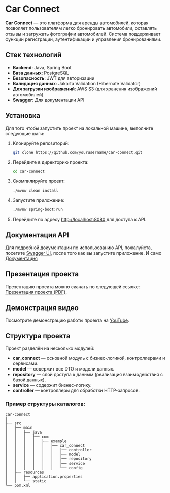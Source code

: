 # Car Connect

**Car Connect** — это платформа для аренды автомобилей, которая позволяет пользователям легко бронировать автомобили, оставлять отзывы и загружать фотографии автомобилей. Система поддерживает функции регистрации, аутентификации и управления бронированиями. 

## Стек технологий

- **Backend**: Java, Spring Boot
- **База данных**: PostgreSQL
- **Безопасность**: JWT для авторизации
- **Валидация данных**: Jakarta Validation (Hibernate Validator)
- **Для загрузки изображений**: AWS S3 (для хранения изображений автомобилей)
- **Swagger**: Для документации API

## Установка

Для того чтобы запустить проект на локальной машине, выполните следующие шаги:

1. Клонируйте репозиторий:

    ```bash
    git clone https://github.com/yourusername/car-connect.git
    ```

2. Перейдите в директорию проекта:

    ```bash
    cd car-connect
    ```

3. Скомпилируйте проект:

    ```bash
    ./mvnw clean install
    ```

4. Запустите приложение:

    ```bash
    ./mvnw spring-boot:run
    ```

5. Перейдите по адресу [http://localhost:8080](http://localhost:2020) для доступа к API.

## Документация API

Для подробной документации по использованию API, пожалуйста, посетите [Swagger UI](http://localhost:2020/swagger-ui.html), после того как вы запустите приложение.
И само [Документация](https://docs.google.com/document/d/1gtKqfrvDhnbyhByQiPfcJcWKjGVNmg9VkYi-V_Crou0/edit?usp=sharing)

## Презентация проекта

Презентацию проекта можно скачать по следующей ссылке: [Презентация проекта (PDF)](https://github.com/Mukhanbet/car_connect/blob/main/%D0%9F%D1%80%D0%B5%D0%B7%D0%B5%D0%BD%D1%82%D0%B0%D1%86%D0%B8%D1%8F%20%D0%BF%D1%80%D0%BE%D0%B5%D0%BA%D1%82%D0%B0%20CarConnect.pdf).

## Демонстрация видео

Посмотрите демонстрацию работы проекта на [YouTube](https://www.youtube.com/watch?v=yourvideoid).

## Структура проекта

Проект разделён на несколько модулей:

- **car_connect** — основной модуль с бизнес-логикой, контроллерами и сервисами.
- **model** — содержит все DTO и модели данных.
- **repository** — слой доступа к данным (реализация взаимодействия с базой данных).
- **service** — содержит бизнес-логику.
- **controller** — контроллеры для обработки HTTP-запросов.

### Пример структуры каталогов:

```plaintext
car-connect
│
├── src
│   ├── main
│   │   ├── java
│   │   │   ├── com
│   │   │   │   ├── example
│   │   │   │   │   ├── car_connect
│   │   │   │   │   │   ├── controller
│   │   │   │   │   │   ├── model
│   │   │   │   │   │   ├── repository
│   │   │   │   │   │   ├── service
│   │   │   │   │   │   └── config
│   ├── resources
│   │   ├── application.properties
│   │   └── static
└── pom.xml
